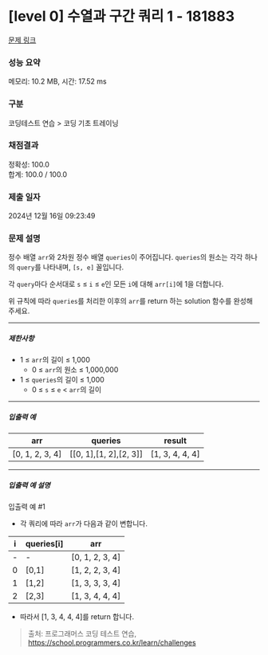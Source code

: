 # [level 0] 수열과 구간 쿼리 1 - 181883 

[문제 링크](https://school.programmers.co.kr/learn/courses/30/lessons/181883) 

### 성능 요약

메모리: 10.2 MB, 시간: 17.52 ms

### 구분

코딩테스트 연습 > 코딩 기초 트레이닝

### 채점결과

정확성: 100.0<br/>합계: 100.0 / 100.0

### 제출 일자

2024년 12월 16일 09:23:49

### 문제 설명

<p>정수 배열 <code>arr</code>와 2차원 정수 배열 <code>queries</code>이 주어집니다. <code>queries</code>의 원소는 각각 하나의 <code>query</code>를 나타내며, <code>[s, e]</code> 꼴입니다.</p>

<p>각 <code>query</code>마다 순서대로 <code>s</code> ≤ <code>i</code> ≤ <code>e</code>인 모든 <code>i</code>에 대해 <code>arr[i]</code>에 1을 더합니다.</p>

<p>위 규칙에 따라 <code>queries</code>를 처리한 이후의 <code>arr</code>를 return 하는 solution 함수를 완성해 주세요.</p>

<hr>

<h5>제한사항</h5>

<ul>
<li>1 ≤ <code>arr</code>의 길이 ≤ 1,000

<ul>
<li>0 ≤ <code>arr</code>의 원소 ≤ 1,000,000</li>
</ul></li>
<li>1 ≤ <code>queries</code>의 길이 ≤ 1,000

<ul>
<li>0 ≤ <code>s</code> ≤ <code>e</code> &lt; <code>arr</code>의 길이</li>
</ul></li>
</ul>

<hr>

<h5>입출력 예</h5>
<table class="table">
        <thead><tr>
<th>arr</th>
<th>queries</th>
<th>result</th>
</tr>
</thead>
        <tbody><tr>
<td>[0, 1, 2, 3, 4]</td>
<td>[[0, 1],[1, 2],[2, 3]]</td>
<td>[1, 3, 4, 4, 4]</td>
</tr>
</tbody>
      </table>
<hr>

<h5>입출력 예 설명</h5>

<p>입출력 예 #1</p>

<ul>
<li>각 쿼리에 따라 <code>arr</code>가 다음과 같이 변합니다.</li>
</ul>
<table class="table">
        <thead><tr>
<th>i</th>
<th>queries[i]</th>
<th>arr</th>
</tr>
</thead>
        <tbody><tr>
<td>-</td>
<td>-</td>
<td>[0, 1, 2, 3, 4]</td>
</tr>
<tr>
<td>0</td>
<td>[0,1]</td>
<td>[1, 2, 2, 3, 4]</td>
</tr>
<tr>
<td>1</td>
<td>[1,2]</td>
<td>[1, 3, 3, 3, 4]</td>
</tr>
<tr>
<td>2</td>
<td>[2,3]</td>
<td>[1, 3, 4, 4, 4]</td>
</tr>
</tbody>
      </table>
<ul>
<li>따라서 [1, 3, 4, 4, 4]를 return 합니다.</li>
</ul>


> 출처: 프로그래머스 코딩 테스트 연습, https://school.programmers.co.kr/learn/challenges